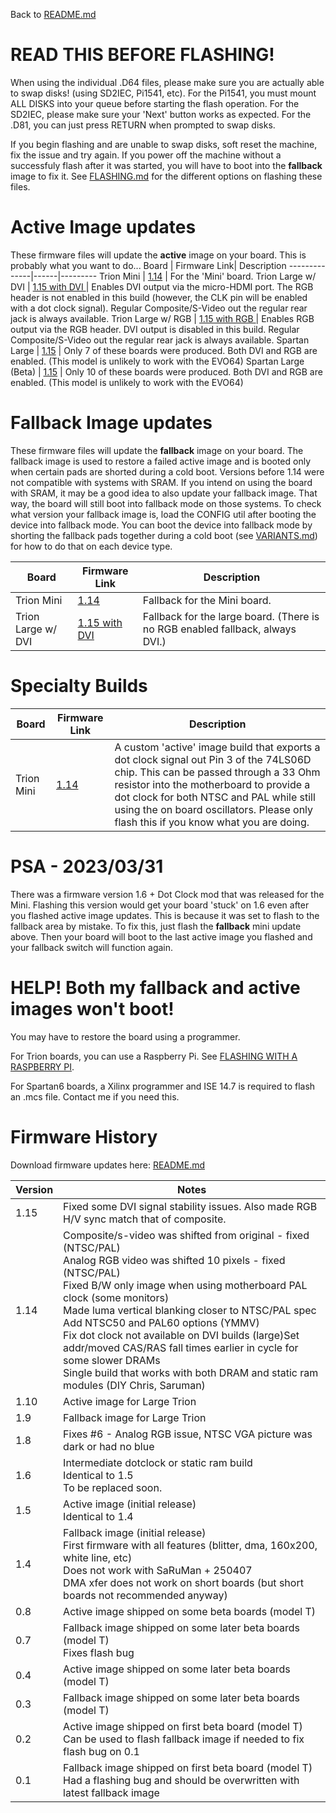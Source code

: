 Back to [README.md](../README.md)

# READ THIS BEFORE FLASHING!

When using the individual .D64 files, please make sure you are actually able to swap disks! (using SD2IEC, Pi1541, etc).  For the Pi1541, you must mount ALL DISKS into your queue before starting the flash operation.  For the SD2IEC, please make sure your 'Next' button works as expected.  For the .D81, you can just press RETURN when prompted to swap disks.

If you begin flashing and are unable to swap disks, soft reset the machine, fix the issue and try again.  If you power off the machine without a successfuly flash after it was started, you will have to boot into the **fallback** image to fix it.  See [FLASHING.md](FLASHING.md) for the different options on flashing these files.

# Active Image updates

These firmware files will update the **active** image on your board.  This is probably what you want to do...
Board         | Firmware Link| Description
--------------|------|---------
Trion Mini    | [1.14](https://accentual.com/vicii-kawari/downloads/flash/LH/kawari_flash_1.14_MAINLH_multiboot.zip) | For the 'Mini' board.
Trion Large w/ DVI   | [1.15 with DVI ](https://accentual.com/vicii-kawari/downloads/flash/LG/kawari_flash_1.15_MAINLG-DVI_multiboot.zip) | Enables DVI output via the micro-HDMI port. The RGB header is not enabled in this build (however, the CLK pin will be enabled with a dot clock signal). Regular Composite/S-Video out the regular rear jack is always available.
Trion Large w/ RGB   | [1.15 with RGB ](https://accentual.com/vicii-kawari/downloads/flash/LG/kawari_flash_1.15_MAINLG-RGB_multiboot.zip) | Enables RGB output via the RGB header. DVI output is disabled in this build. Regular Composite/S-Video out the regular rear jack is always available.
Spartan Large | [1.15](https://accentual.com/vicii-kawari/downloads/flash/LD/kawari_flash_1.15_MAINLD_multiboot.zip) | Only 7 of these boards were produced. Both DVI and RGB are enabled. (This model is unlikely to work with the EVO64)
Spartan Large (Beta) | [1.15](https://accentual.com/vicii-kawari/downloads/flash/T/kawari_flash_1.15_MAIN_multiboot.zip) | Only 10 of these boards were produced. Both DVI and RGB are enabled. (This model is unlikely to work with the EVO64)
# Fallback Image updates

These firmware files will update the **fallback** image on your board.  The fallback image is used to restore a failed active image and is booted only when certain pads are shorted during a cold boot.  Versions before 1.14 were not compatible with systems with SRAM.  If you intend on using the board with SRAM, it may be a good idea to also update your fallback image.  That way, the board will still boot into fallback mode on those systems.  To check what version your fallback image is, load the CONFIG util after booting the device into fallback mode.  You can boot the device into fallback mode by shorting the fallback pads together during a cold boot (see [VARIANTS.md](VARIANTS.md)) for how to do that on each device type.

Board         | Firmware Link| Description
--------------|------|---------
Trion Mini    | [1.14](https://accentual.com/vicii-kawari/downloads/flash/LH/kawari_flash_1.14_MAINLH_golden.zip) | Fallback for the Mini board.
Trion Large w/ DVI   | [1.15 with DVI ](https://accentual.com/vicii-kawari/downloads/flash/LG/kawari_flash_1.15_MAINLG-DVI_golden.zip) | Fallback for the large board.  (There is no RGB enabled fallback, always DVI.)

# Specialty Builds

Board         | Firmware Link| Description
--------------|------|---------
Trion Mini    | [1.14](https://accentual.com/vicii-kawari/downloads/flash/LH/kawari_flash_1.14_MAINLH-DOTC_multiboot.zip) | A custom 'active' image build that exports a dot clock signal out Pin 3 of the 74LS06D chip.  This can be passed through a 33 Ohm resistor into the motherboard to provide a dot clock for both NTSC and PAL while still using the on board oscillators. Please only flash this if you know what you are doing.

# PSA - 2023/03/31

There was a firmware version 1.6 + Dot Clock mod that was released for the Mini.  Flashing this version would get your board 'stuck' on 1.6 even after you flashed active image updates.  This is because it was set to flash to the fallback area by mistake.  To fix this, just flash the **fallback** mini update above.  Then your board will boot to the last active image you flashed and your fallback switch will function again.

# HELP! Both my fallback and active images won't boot!

You may have to restore the board using a programmer.

For Trion boards, you can use a Raspberry Pi. See [FLASHING WITH A RASPBERRY PI](../util/raspi/README.md).

For Spartan6 boards, a Xilinx programmer and ISE 14.7 is required to flash an .mcs file. Contact me if you need this.

# Firmware History

Download firmware updates here: [README.md](../disks/util/flash/README.md)

Version | Notes
--------|--------
1.15    | Fixed some DVI signal stability issues. Also made RGB H/V sync match that of composite.
1.14    | Composite/s-video was shifted from original - fixed (NTSC/PAL)<br>Analog RGB video was shifted 10 pixels - fixed (NTSC/PAL)<br>Fixed B/W only image when using motherboard PAL clock (some monitors)<br>Made luma vertical blanking closer to NTSC/PAL spec<br>Add NTSC50 and PAL60 options (YMMV)<br>Fix dot clock not available on DVI builds (large)<nr>Set addr/moved CAS/RAS fall times earlier in cycle for some slower DRAMs<br>Single build that works with both DRAM and static ram modules (DIY Chris, Saruman)
1.10    | Active image for Large Trion
1.9     | Fallback image for Large Trion
1.8     | Fixes #6 - Analog RGB issue, NTSC VGA picture was dark or had no blue
1.6     | Intermediate dotclock or static ram build<br>Identical to 1.5<br>To be replaced soon.
1.5     | Active image (initial release)<br>Identical to 1.4
1.4     | Fallback image (initial release)<br>First firmware with all features (blitter, dma, 160x200, white line, etc)<br>Does not work with SaRuMan + 250407<br>DMA xfer does not work on short boards (but short boards not recommended anyway)
0.8     | Active image shipped on some beta boards (model T)
0.7     | Fallback image shipped on some later beta boards (model T)<br>Fixes flash bug
0.4     | Active image shipped on some later beta boards (model T)
0.3     | Fallback image shipped on some later beta boards (model T)
0.2     | Active image shipped on first beta board (model T)<br>Can be used to flash fallback image if needed to fix flash bug on 0.1
0.1     | Fallback image shipped on first beta board (model T)<br>Had a flashing bug and should be overwritten with latest fallback image
